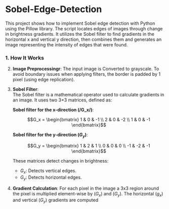 # Sobel-Edge-Detection

This project shows how to implement Sobel edge detection with Python using the Pillow library. The script locates edges of images through change in brightness gradients. It utilizes the Sobel filter to find gradients in the horizontal x and vertical y direction, then combines them and generates an image representing the intensity of edges that were found.

### 1. How It Works

2. **Image Preprocessingr**:
   The input image is Converted to grayscale. To avoid boundary issues when applying filters, the border is padded by 1 pixel (using edge replication).

2. **Sobel Filter**:  
   The Sobel filter is a mathematical operator used to calculate gradients in an image. It uses two 3×3 matrices, defined as:

   **Sobel filter for the x-direction (/G_x/)**:
   
   ```math
   G_x =
   \begin{bmatrix}
   1 & 0 & -1 \\
   2 & 0 & -2 \\
   1 & 0 & -1
   \end{bmatrix}
   ```

   **Sobel filter for the y-direction ($G_y$)**:
   
   ```math
   G_y =
   \begin{bmatrix}
   1 & 2 & 1 \\
   0 & 0 & 0 \\
   -1 & -2 & -1
   \end{bmatrix}
   ```

   These matrices detect changes in brightness:  
   - $G_x$: Detects vertical edges.  
   - $G_y$: Detects horizontal edges.

4. **Gradient Calculation**:
   For each pixel in the image a 3x3 region around the pixel is multiplied element-wise by ($G_x$)​ and ($G_y$).
   The horizontal ($g_x$) and vertical ($G_y$) gradients are computed
   

